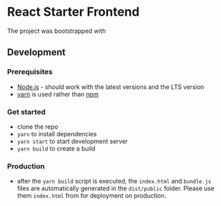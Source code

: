 # React Starter Frontend
The project was bootstrapped with 

## Development
### Prerequisites

- [Node.js](https://nodejs.org/en/) - should work with the latest versions and the LTS version
- [yarn](https://yarnpkg.com/en/) is used rather than [npm](https://www.npmjs.com/)

### Get started 
- clone the repo
- `yarn` to install dependencies
- `yarn start` to start development server
- `yarn build` to create a build

### Production
- after the `yarn build` script is executed, the `index.html` and `bundle.js` files are automatically generated in the `dist/public` folder. Please use them `index.html` from for deployment on production.
